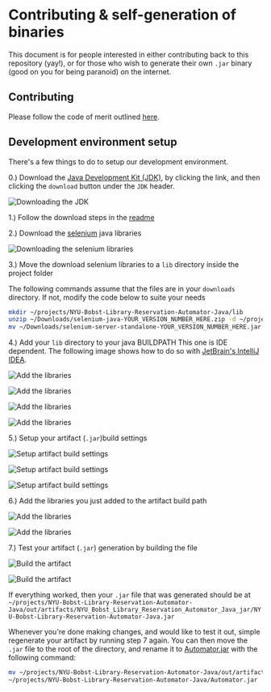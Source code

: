 # Contributing & self-generation of binaries
This document is for people interested in either contributing back to this repository (yay!),
or for those who wish to generate their own `.jar` binary (good on you for being paranoid) on the internet.

## Contributing
Please follow the code of merit outlined [here](CODE_OF_MERIT.md).

## Development environment setup
There's a few things to do to setup our development environment.

0.) Download the [Java Development Kit (JDK)](http://www.oracle.com/technetwork/java/javase/downloads/index.html), by clicking the link,
and then clicking the `download` button under the `JDK` header.

![Downloading the JDK](/img/jdk.png)

1.) Follow the download steps in the [readme](README.md)

2.) Download the [selenium](http://www.seleniumhq.org/download/) java libraries

![Downloading the selenium libraries](/img/selenium.png)

3.) Move the download selenium libraries to a `lib` directory inside the project folder

The following commands assume that the files are in your `downloads` directory. If not, modify the code below to suite your needs
```sh
mkdir ~/projects/NYU-Bobst-Library-Reservation-Automator-Java/lib
unzip ~/Downloads/selenium-java-YOUR_VERSION_NUMBER_HERE.zip -d ~/projects/NYU-Bobst-Library-Reservation-Automator-Java/lib
mv ~/Downloads/selenium-server-standalone-YOUR_VERSION_NUMBER_HERE.jar ~/projects/NYU-Bobst-Library-Reservation-Automator-Java/lib
```

4.) Add your `lib` directory to your java BUILDPATH
This one is IDE dependent. The following image shows how to do so with [JetBrain's IntelliJ IDEA](https://www.jetbrains.com/idea/).

![Add the libraries](/img/dev/dev_1.png)

![Add the libraries](/img/dev/dev_2.png)

![Add the libraries](/img/dev/dev_3.png)

![Add the libraries](/img/dev/dev_4.png)

5.) Setup your artifact (`.jar`)build settings

![Setup artifact build settings](/img/dev/dev_5.png)

![Setup artifact build settings](/img/dev/dev_6.png)

![Setup artifact build settings](/img/dev/dev_7.png)

6.) Add the libraries you just added to the artifact build path

![Add the libraries](/img/dev/dev_8.png)

![Add the libraries](/img/dev/dev_9.png)

7.) Test your artifact (`.jar`) generation by building the file

![Build the artifact](/img/dev/dev_10.png)

![Build the artifact](/img/dev/dev_11.png)

If everything worked, then your `.jar` file that was generated should be at 
`~/projects/NYU-Bobst-Library-Reservation-Automator-Java/out/artifacts/NYU_Bobst_Library_Reservation_Automator_Java_jar/NYU-Bobst-Library-Reservation-Automator-Java.jar`

Whenever you're done making changes, and would like to test it out, simple regenerate your artifact by running step 7 again. 
You can then move the `.jar` file to the root of the directory, and rename it to [Automator.jar](Automator.jar) with the following command:

```sh
mv ~/projects/NYU-Bobst-Library-Reservation-Automator-Java/out/artifacts/NYU_Bobst_Library_Reservation_Automator_Java_jar/NYU-Bobst-Library-Reservation-Automator-Java.jar 
~/projects/NYU-Bobst-Library-Reservation-Automator-Java/Automator.jar
```
